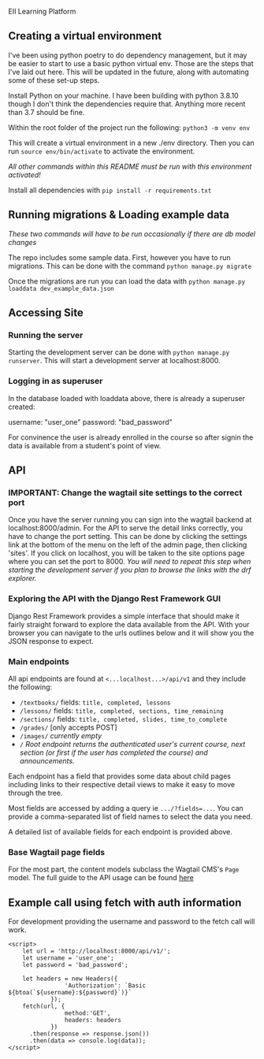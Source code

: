  EII Learning Platform

## Creating a virtual environment
I've been using python poetry to do dependency management, but it may be easier to start to use
a basic python virtual env. Those are the steps that I've laid out here. This will be updated in the future,
along with automating some of these set-up steps.

Install Python on your machine. I have been building with python 3.8.10 though I don't think the 
dependencies require that. Anything more recent than 3.7 should be fine.

Within the root folder of the project run the following:
`python3 -m venv env`

This will create a virtual environment in a new ./env directory. Then you can run
`source env/bin/activate` to activate the environment. 

_All other commands within this README must be run with this environment activated!_

Install all dependencies with `pip install -r requirements.txt`

## Running migrations & Loading example data

_These two commands will have to be run occasionally if there are db model changes_

The repo includes some sample data. First, however you have to run migrations. This can 
be done with the command `python manage.py migrate`

Once the migrations are run you can load the data with `python manage.py loaddata dev_example_data.json`

## Accessing Site
### Running the server
Starting the development server can be done with `python manage.py runserver`. This will start a development server
at localhost:8000.

### Logging in as superuser
In the database loaded with loaddata above, there is already a superuser created:

username: "user\_one"
password: "bad\_password"

For convinence the user is already enrolled in the course so after signin the data is available
from a student's point of view.

## API
### IMPORTANT: Change the wagtail site settings to the correct port
Once you have the server running you can sign into the wagtail backend at localhost:8000/admin. For the API to
serve the detail links correctly, you have to change the port setting. This can be done by clicking the settings
link at the bottom of the menu on the left of the admin page, then clicking 'sites'. If you click on localhost, you
will be taken to the site options page where you can set the port to 8000. _You will need to repeat this step when
starting the development server if you plan to browse the links with the drf explorer._ 

### Exploring the API with the Django Rest Framework GUI
Django Rest Framework provides a simple interface that should make it fairly straight forward to explore the data 
available from the API. With your browser you can navigate to the urls outlines below and it will show you the JSON
response to expect. 

### Main endpoints
All api endpoints are found at `<...localhost...>/api/v1` and they include the following:
- `/textbooks/` fields: `title, completed, lessons`
- `/lessons/` fields: `title, completed, sections, time_remaining`
- `/sections/` fields: `title, completed, slides, time_to_complete`
- `/grades/` [only accepts POST]
- `/images/` _currently empty_
- `/` _Root endpoint returns the authenticated user's current course, next section_ 
      _(or first if the user has completed the course) and announcements._

Each endpoint has a field that provides some data about child pages including links to 
their respective detail views to make it easy to move through the tree.

Most fields are accessed by adding a query ie `.../?fields=...`. You can provide a
comma-separated list of field names to select the data you need.

A detailed list of available fields for each endpoint is provided above.

### Base Wagtail page fields
For the most part, the content models subclass the Wagtail CMS's `Page` model. The full
guide to the API usage can be found [here](https://docs.wagtail.io/en/stable/advanced_topics/api/v2/usage.html#default-endpoint-fields)

## Example call using fetch with auth information
For development providing the username and password to the fetch call will work.

```
<script>
    let url = 'http://localhost:8000/api/v1/';
    let username = 'user_one';
    let password = 'bad_password';

    let headers = new Headers({
                'Authorization': `Basic  ${btoa(`${username}:${password}`)}`
            });
    fetch(url, {
                method:'GET',
                headers: headers
            })
      .then(response => response.json())
      .then(data => console.log(data));
</script>
```
